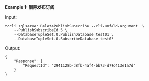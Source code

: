 **Example 1: 删除发布订阅**



Input: 

```
tccli sqlserver DeletePublishSubscribe --cli-unfold-argument  \
    --PublishSubscribeId 5 \
    --DatabaseTupleSet.0.PublishDatabase test01 \
    --DatabaseTupleSet.0.SubscribeDatabase test02
```

Output: 
```
{
    "Response": {
        "RequestId": "2941128b-d8fb-4af4-bb73-d79c413e1a7d"
    }
}
```

